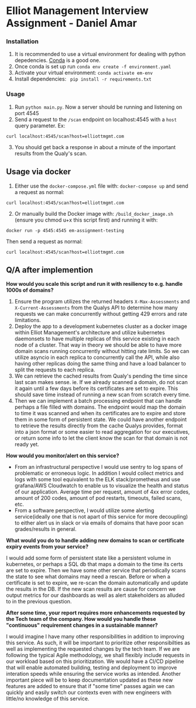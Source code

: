 

# Elliot Management Interview Assignment - Daniel Amar


### Installation 

1. It is recommended to use a virtual environment for dealing with python depedencies. [Conda](https://conda.io/projects/conda/en/latest/index.html) is a good one.
2. Once conda is set up run `conda env create -f environment.yaml`
3. Activate your virtual environment: `conda activate em-env`
4. Install dependencies: ` pip install -r requirements.txt`


### Usage 
1. Run `python main.py`. Now a server should be running and listening on port 4545
2. Send a request to the `/scan` endpoint on localhost:4545 with a `host` query parameter. Ex:
```
curl localhost:4545/scan?host=elliottmgmt.com
```
3. You should get back a response in about a minute of the important results from the Qualy's scan.

## Usage via docker

1. Either use the `docker-compose.yml` file with: `docker-compose up` and send a request as normal:
```
curl localhost:4545/scan?host=elliottmgmt.com
```
2. Or manually build the Docker image with: `/build_docker_image.sh` (ensure you chmod u+x this script first) and running it with:
```
docker run -p 4545:4545 em-assignment-testing
```
Then send a request as normal:
```
curl localhost:4545/scan?host=elliottmgmt.com
```

## Q/A after implemention

**How would you scale this script and run it with resiliency to e.g. handle 1000s of domains?**

1. Ensure the program utilizes the returned headers `X-Max-Assessments` and `X-Current-Assessments` from the Qualys API to determine how many requests we can make concurrently without getting 429 errors and rate limitations.
2. Deploy the app to a development kubernetes cluster as a docker image within Elliot Management's architecture and utilize kubernetes daemonsets to have multiple replicas of this service existing in each node of a cluster. That way in theory we should be able to have more domain scans running concurrently without hitting rate limits. So we can utilize asyncio in each replica to concurrently call the API, while also having other replicas doing the same thing and have a load balancer to split the requests to each replica.
3. We can retrieve the cached results from Qualy's pending the time since last scan makes sense. ie. If we already scanned a domain, do not scan it again until a few days before its certificates are set to expire. This should save time instead of running a new scan from scratch every time.
4. Then we can implement a batch processing endpoint that can handle perhaps a file filled with domains. The endpoint would map the domain to time it was scanned and when its certificates are to expire and store them in some form of persistent state. We could have another endpoint to retrieve the results directly from the cache Qualys provides, format into a json format or some easier to read aggregation for our executives, or return some info to let the client know the scan for that domain is not ready yet.

**How would you monitor/alert on this service?**

- From an infrastructural perspective I would use sentry to log spans of problematic or erroneous logic. In addition I would collect metrics and logs with some tool equivalent to the ELK stack/prometheus and use grafana/AWS Cloudwatch to enable us to visualize the health and status of our application. Average time per request, amount of 4xx error codes, amount of 200 codes, amount of pod restarts, timeouts, failed scans, etc.
- From a software perspective, I would utilize some alerting service(ideally one that is not apart of this service for more decoupling) to either alert us in slack or via emails of domains that have poor scan grades/results in general.

**What would you do to handle adding new domains to scan or certificate expiry events from your service?**

I would add some form of persistent state like a persistent volume in kubernetes, or perhaps a SQL db that maps a domain to the time its certs are set to expire. Then we have some other service that periodically scans the state to see what domains may need a rescan. Before or when a certificate is set to expire, we re-scan the domain automatically and update the results in the DB. If the new scan results are cause for concern we output metrics for our dashboards as well as alert stakeholders as alluded to in the previous question. 

**After some time, your report requires more enhancements requested by the Tech team of the company. How would you handle 
these "continuous" requirement changes in a sustainable manner?**

I would imagine I have many other responsibilities in addition to improving this service. As such, it will be important to prioritize other responsibilties as well as implementing the requested changes by the tech team. If we are following the typical Agile methodology, we shall flexibly include requests in our workload based on this prioritization. We would have a CI/CD pipeline that will enable automated building, testing and deployment to improve interation speeds while ensuring the service works as intended. Another important piece will be to keep documentation updated as these new features are added to ensure that if "some time" passes again we can quickly and easily switch our contexts even with new engineers with little/no knowledge of this service.


